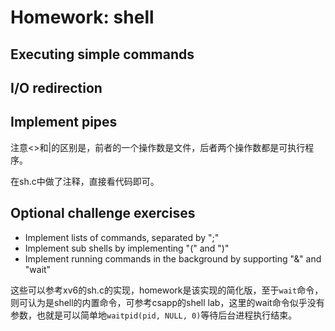 # Homework: shell

## Executing simple commands

## I/O redirection

## Implement pipes

注意<>和|的区别是，前者的一个操作数是文件，后者两个操作数都是可执行程序。

在sh.c中做了注释，直接看代码即可。

## Optional challenge exercises

- Implement lists of commands, separated by ";"
- Implement sub shells by implementing "(" and ")"
- Implement running commands in the background by supporting "&" and "wait"

这些可以参考xv6的sh.c的实现，homework是该实现的简化版，至于`wait`命令，则可认为是shell的内置命令，可参考csapp的shell lab，这里的wait命令似乎没有参数，也就是可以简单地`waitpid(pid, NULL, 0)`等待后台进程执行结束。

